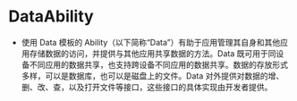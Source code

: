 # DataAbility<a name="ZH-CN_TOPIC_0000001127136327"></a>

-   使用 Data 模板的 Ability（以下简称“Data”）有助于应用管理其自身和其他应用存储数据的访问，并提供与其他应用共享数据的方法。Data 既可用于同设备不同应用的数据共享，也支持跨设备不同应用的数据共享。数据的存放形式多样，可以是数据库，也可以是磁盘上的文件。Data 对外提供对数据的增、删、改、查，以及打开文件等接口，这些接口的具体实现由开发者提供。
